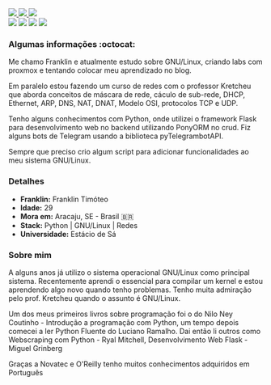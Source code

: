 <div>
    <a target='_blank' href="https://twitter.com/_ftimoteo">
        <img src="https://img.shields.io/badge/Twitter-1DA1F2?style=for-the-badge&logo=twitter&logoColor=white">
    </a>
    <a target='_blank' href="https://linkedin.com/in/franklintimoteo">
        <img src="https://img.shields.io/badge/LinkedIn-0077B5?style=for-the-badge&logo=linkedin&logoColor=white">
    </a>
     <a target='_blank' href="https://t.me/franklintimoteo">
        <img src="https://img.shields.io/badge/-Telegram-blue?style=for-the-badge&logo=telegram">
    </a>
  </br>
    <img src="https://img.shields.io/badge/-Python-yellow?style=flat-square&logo=python&logoColor=white">
    <img src="https://img.shields.io/badge/-GNU%2FLinux-red?style=flat-square&logo=gnu">
    <img src="https://img.shields.io/badge/-Tmux-%3C3c3c?style=flat-square&logo=tmux&logoColor=3c3c3c">
    <img src="https://img.shields.io/badge/-Debian-a80030?style=flat-square&logo=Debian&logoColor=white">
</div>

### Algumas informações :octocat:

Me chamo Franklin e atualmente estudo sobre GNU/Linux, criando labs com proxmox e tentando colocar meu aprendizado no blog.

Em paralelo estou fazendo um curso de redes com o professor Kretcheu que aborda conceitos de máscara de rede, cáculo de sub-rede, DHCP, Ethernet, ARP, DNS, NAT, DNAT, Modelo OSI, protocolos TCP e UDP.

Tenho alguns conhecimentos com Python, onde utilizei o framework Flask para desenvolvimento web no backend utilizando PonyORM no crud. Fiz alguns bots de Telegram usando a biblioteca pyTelegrambotAPI. 

Sempre que preciso crio algum script para adicionar funcionalidades ao meu sistema GNU/Linux.


### Detalhes

* **Franklin:** Franklin Timóteo
* **Idade:** 29
* **Mora em:** Aracaju, SE - Brasil :brazil:
* **Stack:** Python | GNU/Linux | Redes
* **Universidade:** Estácio de Sá


### Sobre mim

A alguns anos já utilizo o sistema operacional GNU/Linux como principal sistema.
Recentemente aprendi o essencial para compilar um kernel e estou aprendendo algo novo quando tenho problemas. Tenho muita admiração pelo prof. Kretcheu quando o assunto é GNU/Linux.

Um dos meus primeiros livros sobre programação foi o do Nilo Ney Coutinho - Introdução a programação com Python, um tempo depois comecei a ler Python Fluente do Luciano Ramalho. Dai então li outros como Webscraping com Python - Ryal Mitchell, Desenvolvimento Web Flask - Miguel Grinberg


Graças a Novatec e O'Reilly tenho muitos conhecimentos adquiridos em Português
